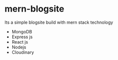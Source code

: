 # mern-blogsite

Its a simple blogsite build with mern stack technology
  - MongoDB
  - Express js
  - React js
  - Nodejs
  - Cloudinary
